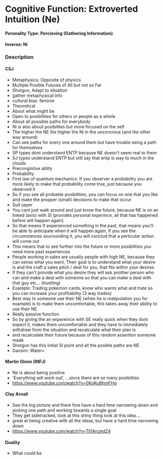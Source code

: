 # Cognitive Function: Extroverted Intuition (Ne)

#### Peronality Type: Percieving (Gathering Information)
#### Inverse: Ni

### Description

#### CSJ

+ Metaphysics: Opposite of physics
+ Multiple Posible Futures of All but not so Far
+ Shotgun, Adapt to situation
+ gather metaphysical info
+ cultural bias: feminie
+ Theoretical
+ About what might be
+ Open to posibilities for others or people as a whole
+ About all possible paths for everybody
+ Ni is also about posibilites but more focused on the self
+ The higher the NE the higher the Ni in the unconcious (and the other way around)
+ Can see paths for every one around them but have trouble seing a path for themselves
+ SP types dont understand ENTP because NE doesn't seem real to them
+ SJ types understand ENTP but still say that entp is way to much in the clouds
+ Precongintive ablity
+ Probability
+ First law of quantum mechanics: If you observer a probability you are more likely to make that probability come true, just because you observed it
+ So if you see all probable posibilities, you can focus on one that you like and make the propper (small) decisions to make that occur
+ Suit sayer
+ You cant just walk around and just know the future, because NE is on an linked (axis) with SI (provides personal experince, all that has happened before will happen again)
+ So that means if experienced something in the past, that means you'll be able to anticipate when it will happen again, if you see the circumstances sourounding it, you will conclud that a perticular actiun will come out
+ This means that to see further into the future or more posibilities you need more past experiences
+ People working in sales are usually people with high NE, because they can sense what you want, Their goal is to understand what your desire is and the craft a sales pitch / deal for you, that fits within your desires
+ If they can't provide what you desire they will ask another person who can and make a deal with someone so that you can make a deal with that guy etc... (hustling)
+ Example: Trading pokemon cards, know who wants what and trate so you can increase your profitability (3 way trades)
+ Best way to someone use their NE (when he is matipulation you for example) is to make them uncomfortable, this takes away their ability to use their NE
+ Really passive function
+ So by giving the an expereince with SE really quick when they dont expect it, makes them uncomfortable and they have to immediately withdraw from the situation and recalculate what their plan is
+ and recalculate their future because of this random assertion someone made
+ Shotgun has this initial SI point and all the posible paths are NE
+ Daosim: Water+ 

#### Martin Glenn (INFJ)
+ Ne is about being positive
+ 'Everything will work out', ...since there are so many posibilites
+ https://www.youtube.com/watch?v=0KqRu8hmFHg

#### Clay Arnall

+ See the big picture and there fore have a hard time narrowing down and picking one path and working towards a single goal
+ They get sidetracked, look at this shiny thing look at this idea....
+ great at being creative with all the ideas, but have a hard time narrowing down
+ https://www.youtube.com/watch?v=Tll1AnzedZ4

#### Duality

+ What could be

